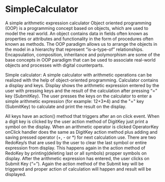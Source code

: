 # SimpleCalculator
A simple arithmetic expression calculator
Object oriented programming (OOP) is a programming concept based on objects, which are used to model the real world. An object contains data in fields often known as properties or attributes and functionality in the form of procedures often known as methods.
The OOP paradigm allows us to arrange the objects in the model in a hierarchy that represent “is-a-type-of” relationships. 
Encapsulation, composition, inheritance and polymorphism are some of the base concepts in OOP paradigm that can be used to associate real-world objects and processes with digital counterparts.

 Simple calculator:
A simple calculator with arithmetic operations can be realized with the help of object-oriented programming.
Calculator contains a display and keys. Display shows the arithmetic expression entered by the user with pressing keys and the result of the calculation after pressing “=” key (SubmitKey).
Тhe user presses the keys on the calculator to enter a simple arithmetic expression (for example: 12+3*4) and the "=" key (SubmitKey) to calculate and print the result on the display. 

All keys have an action() method that triggers after an on click event. When a digit key is clicked by the user action method of DigitKey just print a symbol on the display. When an arithmetic operator is clicked OperatorKey onClick handler does the same as DigitKey action method plus adding and saving pressed operator (+, - or *) for next calculation use. There are two RedoKey/s that are used by the user to clear the last symbol or entire expression from display.  This happens again in the action method of RedoKey by printing(deleting last or all symbols) propper symbols on display. After the arithmetic expression has entered, the user clicks on Submit Key (“=”). Again the action method of the Submit key will be triggered and proper action of calculation will happen and result will be displayed.

